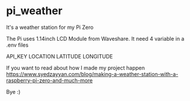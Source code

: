 # pi_weather
It's a weather station for my Pi Zero

The Pi uses 1.14inch LCD Module from Waveshare. It need 4 variable in a .env files

API_KEY
LOCATION
LATITUDE
LONGITUDE

If you want to read about how I made my project happen https://www.syedzayyan.com/blog/making-a-weather-station-with-a-raspberry-pi-zero-and-much-more

Bye :)
